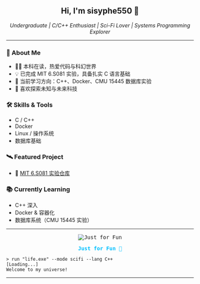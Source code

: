 <h2 align="center">Hi, I'm sisyphe550 👋</h2>

<p align="center">
  <em>Undergraduate | C/C++ Enthusiast | Sci-Fi Lover | Systems Programming Explorer</em>
</p>

---

### 👾 About Me

- 🧑‍💻 本科在读，热爱代码与科幻世界
- 💡 已完成 MIT 6.S081 实验，具备扎实 C 语言基础
- 🚀 当前学习方向：C++、Docker、CMU 15445 数据库实验
- 🌌 喜欢探索未知与未来科技

### 🛠️ Skills & Tools

- C / C++
- Docker
- Linux / 操作系统
- 数据库基础

### 🛰️ Featured Project

- 🔗 [MIT 6.S081 实验仓库](https://github.com/sisyphe550/mit6.s081.git)

### 📚 Currently Learning

- C++ 深入
- Docker & 容器化
- 数据库系统（CMU 15445 实验）

---

<p align="center">
  <kbd>
    <img src="https://img.shields.io/badge/Just%20for%20Fun-00bfff?style=for-the-badge&logo=starship&logoColor=white" alt="Just for Fun" />
  </kbd>
</p>

<p align="center" style="color: #00bfff; font-family: 'Fira Mono', 'Consolas', monospace;">
  <b>Just for Fun 🚀</b>
</p>

<!-- Sci-fi code block for effect -->
```
> run "life.exe" --mode scifi --lang C++
[Loading...]
Welcome to my universe!
```

---
